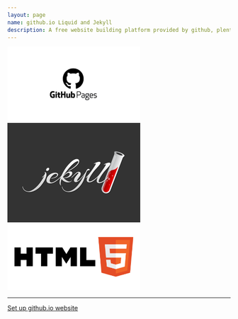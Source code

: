 ```yaml
---
layout: page
name: github.io Liquid and Jekyll
description: A free website building platform provided by github, plenty of developers are using it include my self. Jekyll is backend framework of this service. It's worth that gitlab also provide very similar service called gitlab page.
---
```


<!---![githubio_pic](/pictures/github-pages.jpeg)--->
<img src="/pictures/github-pages.jpeg" alt="centered image" width="300" height="auto"> <img src="/pictures/jekyll-logo.png" alt="centered image" width="300" height="auto"> <img src="/pictures/html5.png" alt="centered image" width="300" height="auto">

---

[Set up github.io website](/_posts/2023-10-16-set-up-github-page.md) 
